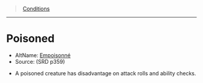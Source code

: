﻿---
!GenericItem
Name: Poisoned
Id: conditions_vo.md#poisoned
ParentLink: conditions_vo.md#conditions
ParentName: Conditions
NameLevel: 1
AltName: '[Empoisonné](hd_conditions_empoisonne.md)'
Source: (SRD p359)
Attributes: {}
---
> [Conditions](srd_conditions.md)

---

# Poisoned

- AltName: [Empoisonné](hd_conditions_empoisonne.md)
- Source: (SRD p359)

* A poisoned creature has disadvantage on attack rolls and ability checks.

